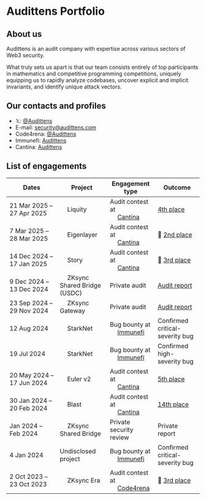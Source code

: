 # Audittens Portfolio

## About us

Audittens is an audit company with expertise across various sectors of Web3 security.

What truly sets us apart is that our team consists entirely of top participants in mathematics and competitive programming competitions, uniquely equipping us to rapidly analyze codebases, uncover explicit and implicit invariants, and identify unique attack vectors.

## Our contacts and profiles

* 𝕏: [@Audittens](https://x.com/Audittens)
* E-mail: security@audittens.com
* Code4rena: [@Audittens](https://code4rena.com/@Audittens/)
* Immunefi: [Audittens](https://immunefi.com/profile/Audittens/)
* Cantina: [Audittens](https://cantina.xyz/u/Audittens)

## List of engagements

| Dates | Project | Engagement type | Outcome |
| --- | --- | --- | --- |
| 21&nbsp;Mar&nbsp;2025&nbsp;&ndash;<br>27&nbsp;Apr&nbsp;2025 | <a href="#"><img src="https://www.google.com/s2/favicons?domain=liquity.org&sz=64" width="15"></a> Liquity | Audit contest at<br><a href="#"><img src="https://cantina.xyz/favicon.ico" width="15"></a> [Cantina](https://cantina.xyz/) | [4th place](https://cantina.xyz/competitions/d86632df-ab33-4448-8198-64955eae6712/leaderboard) |
| 7&nbsp;Mar&nbsp;2025&nbsp;&ndash;<br>28&nbsp;Mar&nbsp;2025 | <a href="#"><img src="https://www.google.com/s2/favicons?domain=eigenlayer.xyz&sz=64" width="15"></a> Eigenlayer | Audit contest at<br><a href="#"><img src="https://cantina.xyz/favicon.ico" width="15"></a> [Cantina](https://cantina.xyz/) | 🥈 [2nd place](https://cantina.xyz/competitions/e7af4986-183d-4764-8bd2-1d6b47f87d99/leaderboard) |
| 14&nbsp;Dec&nbsp;2024&nbsp;&ndash;<br>17&nbsp;Jan&nbsp;2025 | <a href="#"><img src="https://www.story.foundation/icon.png" width="15"></a> Story | Audit contest at<br><a href="#"><img src="https://cantina.xyz/favicon.ico" width="15"></a> [Cantina](https://cantina.xyz/) | 🥉 [3rd place](https://cantina.xyz/competitions/0561defa-eeb2-4a74-8884-5d7a873afa58/leaderboard) |
| 9&nbsp;Dec&nbsp;2024&nbsp;&ndash;<br>13&nbsp;Dec&nbsp;2024 | <a href="#"><img src="https://zksync.io/favicon.ico" width="15"></a> ZKsync Shared Bridge (USDC) | Private audit | [Audit report](audit-reports/ZKsync%20Shared%20Bridge%20(USDC)%20Audit.pdf) |
| 23&nbsp;Sep&nbsp;2024&nbsp;&ndash;<br>29&nbsp;Nov&nbsp;2024 | <a href="#"><img src="https://zksync.io/favicon.ico" width="15"></a> ZKsync Gateway | Private audit | [Audit report](audit-reports/ZKsync%20Gateway%20Audit.pdf) |
| 12&nbsp;Aug&nbsp;2024 | <a href="#"><img src="https://www.starknet.io/favicon.ico" width="15"></a> StarkNet | Bug bounty at<br><a href="#"><img src="https://immunefi.com/apple-touch-icon.png" width="15"></a> [Immunefi](https://immunefi.com/) | Confirmed critical-severity bug |
| 19&nbsp;Jul&nbsp;2024 | <a href="#"><img src="https://www.starknet.io/favicon.ico" width="15"></a> StarkNet | Bug bounty at<br><a href="#"><img src="https://immunefi.com/apple-touch-icon.png" width="15"></a> [Immunefi](https://immunefi.com/) | Confirmed high-severity bug |
| 20&nbsp;May&nbsp;2024&nbsp;&ndash;<br>17&nbsp;Jun&nbsp;2024 | <a href="#"><img src="https://euler.finance/favicon.ico" width="15"></a> Euler v2 | Audit contest at<br><a href="#"><img src="https://cantina.xyz/favicon.ico" width="15"></a> [Cantina](https://cantina.xyz/) | [5th place](https://cantina.xyz/competitions/41306bb9-2bb8-4da6-95c3-66b85e11639f/leaderboard) |
| 30&nbsp;Jan&nbsp;2024&nbsp;&ndash;<br>20&nbsp;Feb&nbsp;2024 | <a href="#"><img src="https://imagedelivery.net/wtv4_V7VzVsxpAFaxzmpbw/a7b4f304-a568-430e-fe83-c84317ba0900/public" width="15"></a> Blast | Audit contest at<br><a href="#"><img src="https://cantina.xyz/favicon.ico" width="15"></a> [Cantina](https://cantina.xyz/) | [14th place](https://cantina.xyz/competitions/c90131b4-5c7c-4ebc-a1f3-8002d219bfe0/leaderboard) |
| Jan&nbsp;2024&nbsp;&ndash;<br>Feb&nbsp;2024 | <a href="#"><img src="https://zksync.io/favicon.ico" width="15"></a> ZKsync Shared Bridge | Private security review | Private report |
| 4&nbsp;Jan&nbsp;2024 | Undisclosed project | Bug bounty at<br><a href="#"><img src="https://immunefi.com/apple-touch-icon.png" width="15"></a> [Immunefi](https://immunefi.com/) | Confirmed critical-severity bug |
| 2&nbsp;Oct&nbsp;2023&nbsp;&ndash;<br>23&nbsp;Oct&nbsp;2023 | <a href="#"><img src="https://zksync.io/favicon.ico" width="15"></a> ZKsync Era | Audit contest at<br><a href="#"><img src="https://code4rena.com/favicon.ico" width="15"></a> [Code4rena](https://code4rena.com/) | 🥉 [3rd place](https://code4rena.com/audits/2023-10-zksync-era) |
